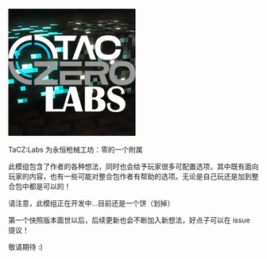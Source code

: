 ![image](src/main/resources/taczlabs.png)

TaCZ:Labs 为永恒枪械工坊：零的一个附属

此模组包含了作者的各种想法，同时也会给予玩家很多可配置选项，其中既有面向玩家的内容，也有一些可能对整合包作者有帮助的选项。无论是自己玩还是加到整合包中都是可以的！

请注意，此模组正在开发中...目前还是一个饼（划掉）

第一个快照版本面世以后，后续更新也会不断加入新想法，好点子可以在 issue 提议！

敬请期待 :)

